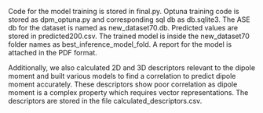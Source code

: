 Code for the model training is stored in final.py. Optuna training code is stored as dpm_optuna.py and corresponding sql db as db.sqlite3. The ASE db for the dataset is named as new_dataset70.db. Predicted values are stored in predicted200.csv. The trained model is inside the new_dataset70 folder names as best_inference_model_fold. A report for the model is attached in the PDF format. 

Additionally, we also calculated 2D and 3D descriptors relevant to the dipole moment and built various models to find a correlation to predict dipole moment accurately. These descriptors show poor correlation as dipole moment is a complex property which requires vector representations. The descriptors are stored in the file calculated_descriptors.csv.
